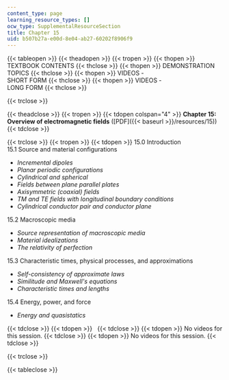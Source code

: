 ```yaml
---
content_type: page
learning_resource_types: []
ocw_type: SupplementalResourceSection
title: Chapter 15
uid: b507b27a-e00d-8e04-ab27-60202f8906f9
---
```


{{< tableopen >}}
{{< theadopen >}}
{{< tropen >}}
{{< thopen >}}
TEXTBOOK CONTENTS
{{< thclose >}}
{{< thopen >}}
DEMONSTRATION TOPICS
{{< thclose >}}
{{< thopen >}}
VIDEOS -  
SHORT FORM
{{< thclose >}}
{{< thopen >}}
VIDEOS -  
LONG FORM
{{< thclose >}}

{{< trclose >}}

{{< theadclose >}}
{{< tropen >}}
{{< tdopen colspan="4" >}}
**Chapter 15: Overview of electromagnetic fields** ([PDF]({{< baseurl >}}/resources/15))
{{< tdclose >}}

{{< trclose >}}
{{< tropen >}}
{{< tdopen >}}
15.0 Introduction  
15.1 Source and material configurations

*   _Incremental dipoles_
*   _Planar periodic configurations_
*   _Cylindrical and spherical_
*   _Fields between plane parallel plates_
*   _Axisymmetric (coaxial) fields_
*   _TM and TE fields with longitudinal boundary conditions_
*   _Cylindrical conductor pair and conductor plane_

15.2 Macroscopic media

*   _Source representation of macroscopic media_
*   _Material idealizations_
*   _The relativity of perfection_

15.3 Characteristic times, physical processes, and approximations

*   _Self-consistency of approximate laws_
*   _Similitude and Maxwell's equations_
*   _Characteristic times and lengths_

15.4 Energy, power, and force

*   _Energy and quasistatics_


{{< tdclose >}}
{{< tdopen >}}
 
{{< tdclose >}}
{{< tdopen >}}
No videos for this session.
{{< tdclose >}}
{{< tdopen >}}
No videos for this session.
{{< tdclose >}}

{{< trclose >}}

{{< tableclose >}}